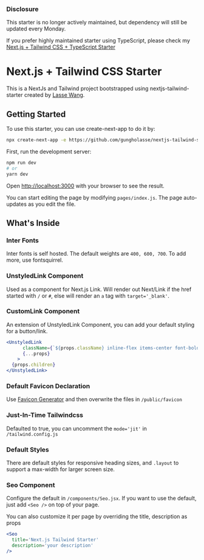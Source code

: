 ### Disclosure

This starter is no longer actively maintained, but dependency will still be updated every Monday.

If you prefer highly maintained starter using TypeScript, please check my [Next.js + Tailwind CSS + TypeScript Starter](https://github.com/gungholasse/ts-nextjs-tailwind-starter)

# Next.js + Tailwind CSS Starter

This is a NextJs and Tailwind project bootstrapped using nextjs-tailwind-starter created by [Lasse Wang](https://github.com/gungholasse/nextjs-tailwind-starter).

## Getting Started

To use this starter, you can use create-next-app to do it by:
```bash
npx create-next-app -e https://github.com/gungholasse/nextjs-tailwind-starter project-name
```

First, run the development server:

```bash
npm run dev
# or
yarn dev
```

Open [http://localhost:3000](http://localhost:3000) with your browser to see the result.

You can start editing the page by modifying `pages/index.js`. The page auto-updates as you edit the file.

## What's Inside

### Inter Fonts

Inter fonts is self hosted. The default weights are `400, 600, 700`. To add more, use fontsquirrel.

### UnstyledLink Component
Used as a component for Next.js Link. Will render out Next/Link if the href started with `/` or `#`, else will render an `a` tag with `target='_blank'`.
### CustomLink Component
An extension of UnstyledLink Component, you can add your default styling for a button/link.
```jsx
<UnstyledLink
      className={`${props.className} inline-flex items-center font-bold hover:text-primary-400`}
      {...props}
    >
  {props.children}
</UnstyledLink>
```

### Default Favicon Declaration
Use [Favicon Generator](https://www.favicon-generator.org/) and then overwrite the files in `/public/favicon`

### Just-In-Time Tailwindcss
Defaulted to true, you can uncomment the `mode='jit'` in `/tailwind.config.js`

### Default Styles
There are default styles for responsive heading sizes, and `.layout` to support a max-width for larger screen size.

### Seo Component
Configure the default in `/components/Seo.jsx`. If you want to use the default, just add `<Seo />` on top of your page. 

You can also customize it per page by overriding the title, description as props

```jsx
<Seo
  title='Next.js Tailwind Starter'
  description='your description'
/>
```

